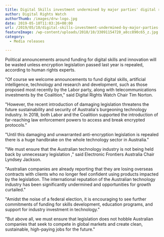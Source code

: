 ```yaml
---
title: Digital Skills investment undermined by major parties' digital rights legislation
author: Digital Rights Watch
authorThumb: /images/drw-logo.jpg
date: 2019-05-10T11:03:26+00:00
url: /2019/05/10/digital-skills-investment-undermined-by-major-parties-digital-rights-legislation/
featureImage: /wp-content/uploads/2018/10/33091154720_a8cc890c65_z.jpg
category:
  - Media releases

---
```

Political announcements around funding for digital skills and innovation will be wasted unless encryption legislation passed last year is repealed, according to human rights experts.


"Of course we welcome announcements to fund digital skills, artificial intelligence, technology and research and development, such as those proposed most recently by the Labor party, along with telecommunications investments by the Coalition," said Digital Rights Watch Chair Tim Norton.


"However, the recent introduction of damaging legislation threatens the future sustainability and security of Australia's burgeoning technology industry. In 2018, both Labor and the Coalition supported the introduction of far-reaching law enforcement powers to access and break encrypted protocols."


"Until this damaging and unwarranted anti-encryption legislation is repealed there is a huge handbrake on the whole technology sector in Australia."


"We must ensure that the Australian technology industry is not being held back by unnecessary legislation ," said Electronic Frontiers Australia Chair Lyndsey Jackson.


"Australian companies are already reporting that they are losing overseas contracts with clients who no longer feel confident using products impacted by the legislation. The international reputation of the Australian technology industry has been significantly undermined and opportunities for growth curtailed."


"Amidst the noise of a federal election, it is encouraging to see further commitments of funding for skills development, education programs, and support for industry investment in technology."


"But above all, we must ensure that legislation does not hobble Australian companies that seek to compete in global markets and create clean, sustainable, high-paying jobs for the future."
